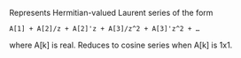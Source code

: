 Represents Hermitian-valued Laurent series of the form

```
A[1] + A[2]/z + A[2]'z + A[3]/z^2 + A[3]'z^2 + …
```

where A[k] is real. Reduces to cosine series when A[k] is 1x1.
